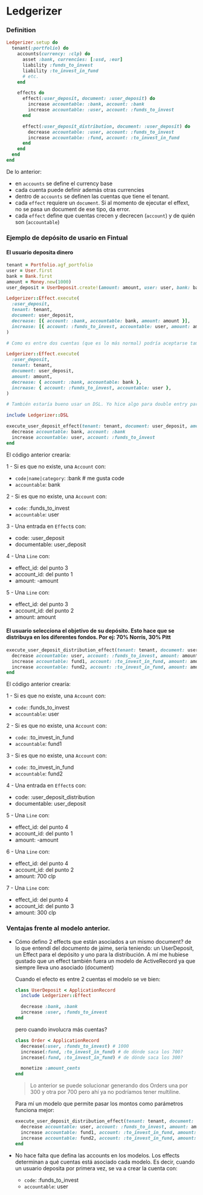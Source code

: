 # Ledgerizer

### Definition

```ruby
Ledgerizer.setup do
  tenant(:portfolio) do
    accounts(currency: :clp) do
      asset :bank, currencies: [:usd, :eur]
      liability :funds_to_invest
      liability :to_invest_in_fund
      # etc.
    end

    effects do
      effect(:user_deposit, document: :user_deposit) do
        increase accountable: :bank, account: :bank
        increase accountable: :user, account: :funds_to_invest
      end

      effect(:user_deposit_distribution, document: :user_deposit) do
        decrease accountable: :user, account: :funds_to_invest
        increase accountable: :fund, account: :to_invest_in_fund
      end
    end
  end
end
```

De lo anterior:

- en `accounts` se define el currency base
- cada cuenta puede definir además otras currencies
- dentro de `accounts` se definen las cuentas que tiene el tenant.
- cada `effect` requiere un `document`. Si al momento de ejecutar el effext, no se pasa un document de ese tipo, da error.
- cada `effect` define que cuentas crecen y decrecen (`account`) y de quién son (`accountable`)

### Ejemplo de depósito de usario en Fintual

#### El usuario deposita dinero

```ruby
tenant = Portfolio.agf_portfolio
user = User.first
bank = Bank.first
amount = Money.new(1000)
user_deposit = UserDeposit.create!(amount: amount, user: user, bank: bank)

Ledgerizer::Effect.execute(
  :user_deposit,
  tenant: tenant,
  document: user_deposit,
  decrease: [{ account: :bank, accountable: bank, amount: amount }],
  increase: [{ account: :funds_to_invest, accountable: user, amount: amount }],
)

# Como es entre dos cuentas (que es lo más normal) podría aceptarse también:

Ledgerizer::Effect.execute(
  :user_deposit,
  tenant: tenant,
  document: user_deposit,
  amount: amount,
  decrease: { account: :bank, accountable: bank },
  increase: { account: :funds_to_invest, accountable: user },
)

# También estaría bueno usar un DSL. Yo hice algo para double entry parecido y creo que quedó bien.

include Ledgerizer::DSL

execute_user_deposit_effect(tenant: tenant, document: user_deposit, amount: amount) do
  decrease accountable: bank, account: :bank
  increase accountable: user, account: :funds_to_invest
end
```

El código anterior crearía:

1 - Si es que no existe, una `Account` con:

  - `code|name|category`: :bank # me gusta code
  - `accountable`: bank

2 - Si es que no existe, una `Account` con:

  - `code`: :funds_to_invest
  - `accountable`: user

3 - Una entrada en `Effect`s con:

  - code: :user_deposit
  - documentable: user_deposit

4 - Una `Line` con:

  - effect_id: del punto 3
  - account_id: del punto 1
  - amount: -amount

5 - Una `Line` con:

  - effect_id: del punto 3
  - account_id: del punto 2
  - amount: amount

#### El usuario selecciona el objetivo de su depósito. Esto hace que se distribuya en los diferentes fondos. Por ej: 70% Norris, 30% Pitt

```ruby
execute_user_deposit_distribution_effect(tenant: tenant, document: user_deposit, amount: amount) do
  decrease accountable: user, account: :funds_to_invest, amount: amount
  increase accountable: fund1, account: :to_invest_in_fund, amount: amount * 0.7
  increase accountable: fund2, account: :to_invest_in_fund, amount: amount * 0.3
end
```

El código anterior crearía:

1 - Si es que no existe, una `Account` con:

  - `code`: :funds_to_invest
  - `accountable`: user

2 - Si es que no existe, una `Account` con:

  - `code`: :to_invest_in_fund
  - `accountable`: fund1

3 - Si es que no existe, una `Account` con:

  - `code`: :to_invest_in_fund
  - `accountable`: fund2

4 - Una entrada en `Effect`s con:

  - code: :user_deposit_distribution
  - documentable: user_deposit

5 - Una `Line` con:

  - effect_id: del punto 4
  - account_id: del punto 1
  - amount: -amount

6 - Una `Line` con:

  - effect_id: del punto 4
  - account_id: del punto 2
  - amount: 700 clp

7 - Una `Line` con:

  - effect_id: del punto 4
  - account_id: del punto 3
  - amount: 300 clp

### Ventajas frente al modelo anterior.

- Cómo defino 2 effects que están asociados a un mismo document? de lo que entendí del documento de jaime, sería teniendo:
  un UserDeposit, un Effect para el depósito y uno para la distribución. A mí me hubiese gustado que un effect también fuera un modelo de ActiveRecord ya que siempre lleva uno asociado (document)

  Cuando el efecto es entre 2 cuentas el modelo se ve bien:

  ```ruby
  class UserDeposit < ApplicationRecord
    include Ledgerizer::Effect

    decrease :bank, :bank
    increase :user, :funds_to_invest
  end
  ```

  pero cuando involucra más cuentas?

  ```ruby
  class Order < ApplicationRecord
    decrease(:user, :funds_to_invest) # 1000
    increase(:fund, :to_invest_in_fund) # de dónde saca los 700?
    increase(:fund, :to_invest_in_fund) # de dónde saca los 300?

    monetize :amount_cents
  end
  ```

  > Lo anterior se puede solucionar generando dos Orders una por 300 y otra por 700 pero ahí ya no podríamos tener multiline.

  Para mí un modelo que permite pasar los montos como parámetros funciona mejor:

  ```ruby
  execute_user_deposit_distribution_effect(tenant: tenant, document: user_deposit, amount: amount) do
    decrease accountable: user, account: :funds_to_invest, amount: amount
    increase accountable: fund1, account: :to_invest_in_fund, amount: amount * 0.7
    increase accountable: fund2, account: :to_invest_in_fund, amount: amount * 0.3
  end
  ```

- No hace falta que defina las accounts en los modelos. Los effects determinan a qué cuentas está asociado cada modelo.
Es decir, cuando un usuario deposita por primera vez, se va a crear la cuenta con:

  - `code`: :funds_to_invest
  - `accountable`: user
